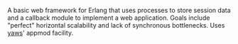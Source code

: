 A basic web framework for Erlang that uses processes to store session data and a callback module to implement a web application. Goals include "perfect" horizontal scalability and lack of synchronous bottlenecks. Uses [yaws](http://yaws.hyber.org/)' appmod facility.